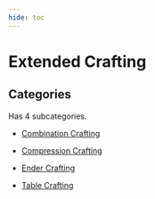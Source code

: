 ```yaml
---
hide: toc
---
```



# Extended Crafting

## Categories

Has 4 subcategories.

* [Combination Crafting](./combination_crafting.md)

* [Compression Crafting](./compression_crafting.md)

* [Ender Crafting](./ender_crafting.md)

* [Table Crafting](./table_crafting.md)

